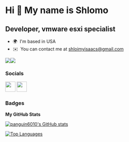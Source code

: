 Hi 👋 My name is Shlomo
============================
Developer, vmware esxi specialist
------------------------------------
* 🌍  I'm based in USA
* ✉️  You can contact me at [shloimyisaacs@gmail.com](mailto:shloimyisaacs@gmail.com)

<a href="https://www.twitter.com/panguin6010" target="_blank" rel="noreferrer"><img
src="https://img.shields.io/twitter/follow/panguin6010?logo=twitter&style=for-the-badge&color=0891b2&labelColor=1c1917"/></a><a href="https://www.github.com/panguin6010" target="_blank" rel="noreferrer"><img
src="https://img.shields.io/github/followers/panguin6010?logo=github&style=for-the-badge&color=0891b2&labelColor=1c1917" /></a>


### Socials

<p align="left"> <a href="http://www.instagram.com/shlomo_isaacs" target="_blank" rel="noreferrer"><img src="https://raw.githubusercontent.com/danielcranney/readme-generator/main/public/icons/socials/instagram.svg" width="32" height="32" /></a> <a href="https://www.twitter.com/panguin6010" target="_blank" rel="noreferrer"><img src="https://raw.githubusercontent.com/danielcranney/readme-generator/main/public/icons/socials/twitter.svg" width="32" height="32" /></a></p>

### Badges

<b>My GitHub Stats</b>

<a href="http://www.github.com/panguin6010"><img src="https://github-readme-stats.vercel.app/api?username=panguin6010&show_icons=true&hide=&count_private=true&title_color=0891b2&text_color=ffffff&icon_color=0891b2&bg_color=1c1917&hide_border=true&show_icons=true" alt="panguin6010's GitHub stats" /></a>

<a href="https://github.com/panguin6010" align="left"><img src="https://github-readme-stats.vercel.app/api/top-langs/?username=panguin6010&langs_count=10&title_color=0891b2&text_color=ffffff&icon_color=0891b2&bg_color=1c1917&hide_border=true&locale=en&custom_title=Top%20%Languages" alt="Top Languages" /></a>
